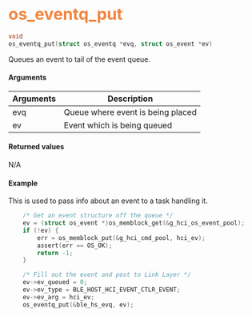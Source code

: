 ## <font color="#F2853F" style="font-size:24pt"> os_eventq_put</font>

```c
void
os_eventq_put(struct os_eventq *evq, struct os_event *ev)
```

Queues an event to tail of the event queue.


#### Arguments

| Arguments | Description |
|-----------|-------------|
| evq |  Queue where event is being placed  |
| ev |  Event which is being queued  |


#### Returned values

N/A

#### Example

<Add text to set up the context for the example here>
This is used to pass info about an event to a task handling it.

```c
    /* Get an event structure off the queue */
    ev = (struct os_event *)os_memblock_get(&g_hci_os_event_pool);
    if (!ev) {
        err = os_memblock_put(&g_hci_cmd_pool, hci_ev);
        assert(err == OS_OK);
        return -1;
    }

    /* Fill out the event and post to Link Layer */
    ev->ev_queued = 0;
    ev->ev_type = BLE_HOST_HCI_EVENT_CTLR_EVENT;
    ev->ev_arg = hci_ev;
    os_eventq_put(&ble_hs_evq, ev);

```

